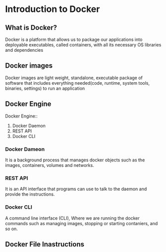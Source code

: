 # Introduction to Docker

## What is Docker?
Docker is a platform that allows us to package our applications into deployable executables, called containers, with all its necessary OS libraries and dependencies

## Docker images
Docker images are light weight, standalone, executable package of software that includes everything needed(code, runtime, system tools, binaries, settings) to run an application

## Docker Engine  
Docker Engine::   
1. Docker Daemon  
2. REST API  
3. Docker CLI  

### Docker Dameon  
It is a background process that manages docker objects such as the images, containers, volumes and networks.  

### REST API  
It is an API interface that programs can use to talk to the daemon and provide the instructions.  

### Docker CLI  
A command line interface (CLI), Where we are running the docker commands such as managing images, stopping or starting contaniers, and so on.  
## Docker File Inastructions  

